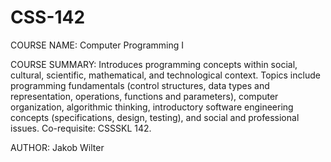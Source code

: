 # CSS-142

COURSE NAME: Computer Programming I

COURSE SUMMARY: Introduces programming concepts within social, cultural, scientific, mathematical, 
and technological context. Topics include programming fundamentals (control structures, data types 
and representation, operations, functions and parameters), computer organization, algorithmic thinking, 
introductory software engineering concepts (specifications, design, testing), and social and professional 
issues. Co-requisite: CSSSKL 142.

AUTHOR: Jakob Wilter
